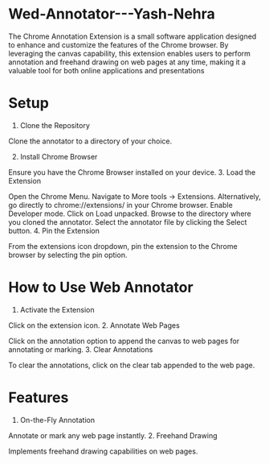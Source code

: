 # Wed-Annotator---Yash-Nehra
The Chrome Annotation Extension is a small software application designed to enhance and customize the features of the Chrome browser. By leveraging the canvas capability, this extension enables users to perform annotation and freehand drawing on web pages at any time, making it a valuable tool for both online applications and presentations
# Setup
1. Clone the Repository

Clone the annotator to a directory of your choice.

2. Install Chrome Browser

Ensure you have the Chrome Browser installed on your device.
3. Load the Extension

Open the Chrome Menu.
Navigate to More tools -> Extensions. Alternatively, go directly to chrome://extensions/ in your Chrome browser.
Enable Developer mode.
Click on Load unpacked.
Browse to the directory where you cloned the annotator.
Select the annotator file by clicking the Select button.
4. Pin the Extension

From the extensions icon dropdown, pin the extension to the Chrome browser by selecting the pin option.

# How to Use Web Annotator
1. Activate the Extension

Click on the extension icon.
2. Annotate Web Pages

Click on the annotation option to append the canvas to web pages for annotating or marking.
3. Clear Annotations

To clear the annotations, click on the clear tab appended to the web page.

# Features
1. On-the-Fly Annotation

Annotate or mark any web page instantly.
2. Freehand Drawing

Implements freehand drawing capabilities on web pages.
